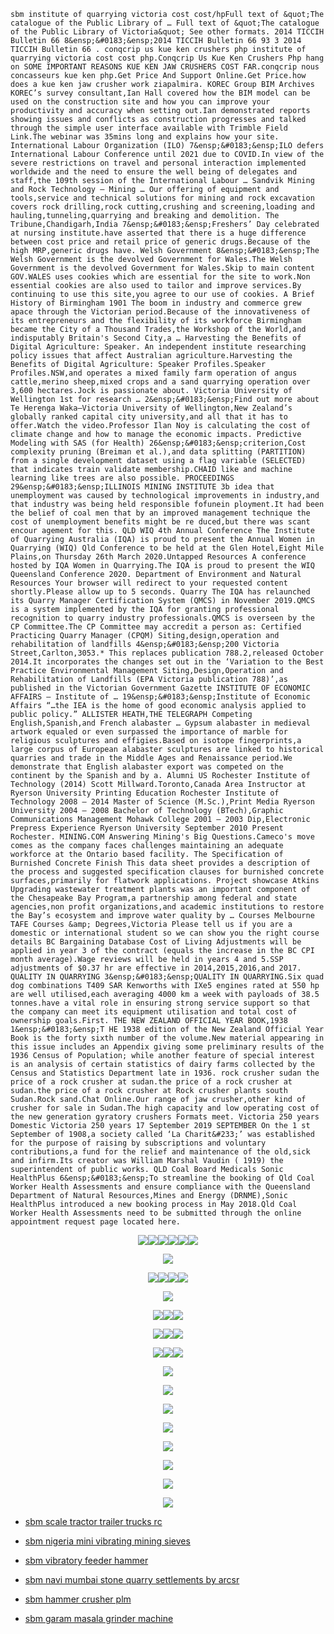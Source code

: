 
```
sbm institute of quarrying victoria cost cost/hpFull text of &quot;The catalogue of the Public Library of … Full text of &quot;The catalogue of the Public Library of Victoria&quot; See other formats. 2014 TICCIH Bulletin 66 8&ensp;&#0183;&ensp;2014 TICCIH Bulletin 66 93 3 2014 TICCIH Bulletin 66 . conqcrip us kue ken crushers php institute of quarrying victoria cost cost php.Conqcrip Us Kue Ken Crushers Php hang on SOME IMPORTANT REASONS KUE KEN JAW CRUSHERS COST FAR.conqcrip nous concasseurs kue ken php.Get Price And Support Online.Get Price.how does a kue ken jaw crusher work ziapalmira. KOREC Group BIM Archives KOREC’s survey consultant,Ian Hall covered how the BIM model can be used on the construction site and how you can improve your productivity and accuracy when setting out.Ian demonstrated reports showing issues and conflicts as construction progresses and talked through the simple user interface available with Trimble Field Link.The webinar was 35mins long and explains how your site. International Labour Organization (ILO) 7&ensp;&#0183;&ensp;ILO defers International Labour Conference until 2021 due to COVID.In view of the severe restrictions on travel and personal interaction implemented worldwide and the need to ensure the well being of delegates and staff,the 109th session of the International Labour … Sandvik Mining and Rock Technology — Mining … Our offering of equipment and tools,service and technical solutions for mining and rock excavation covers rock drilling,rock cutting,crushing and screening,loading and hauling,tunneling,quarrying and breaking and demolition. The Tribune,Chandigarh,India 7&ensp;&#0183;&ensp;Freshers’ Day celebrated at nursing institute.have asserted that there is a huge difference between cost price and retail price of generic drugs.Because of the high MRP,generic drugs have. Welsh Government 8&ensp;&#0183;&ensp;The Welsh Government is the devolved Government for Wales.The Welsh Government is the devolved Government for Wales.Skip to main content GOV.WALES uses cookies which are essential for the site to work.Non essential cookies are also used to tailor and improve services.By continuing to use this site,you agree to our use of cookies. A Brief History of Birmingham 1901 The boom in industry and commerce grew apace through the Victorian period.Because of the innovativeness of its entrepreneurs and the flexibility of its workforce Birmingham became the City of a Thousand Trades,the Workshop of the World,and indisputably Britain's Second City,a … Harvesting the Benefits of Digital Agriculture: Speaker. An independent institute researching policy issues that affect Australian agriculture.Harvesting the Benefits of Digital Agriculture: Speaker Profiles.Speaker Profiles.NSW,and operates a mixed family farm operation of angus cattle,merino sheep,mixed crops and a sand quarrying operation over 3,600 hectares.Jock is passionate about. Victoria University of Wellington 1st for research … 2&ensp;&#0183;&ensp;Find out more about Te Herenga Waka—Victoria University of Wellington,New Zealand’s globally ranked capital city university,and all that it has to offer.Watch the video.Professor Ilan Noy is calculating the cost of climate change and how to manage the economic impacts. Predictive Modeling with SAS (for Health) 26&ensp;&#0183;&ensp;criterion,Cost complexity pruning (Breiman et al.),and data splitting (PARTITION) from a single development dataset using a flag variable (SELECTED) that indicates train validate membership.CHAID like and machine learning like trees are also possible. PROCEEDINGS 29&ensp;&#0183;&ensp;ILLINOIS MINING INSTITUTE 3b idea that unemployment was caused by technological improvements in industry,and that industry was being held responsible fofunein ployment.It had been the belief of coal men that by an improved management technique the cost of unemployment benefits might be re duced,but there was scant encour agement for this. QLD WIQ 4th Annual Conference The Institute of Quarrying Australia (IQA) is proud to present the Annual Women in Quarrying (WIQ) Qld Conference to be held at the Glen Hotel,Eight Mile Plains,on Thursday 26th March 2020.Untapped Resources A conference hosted by IQA Women in Quarrying.The IQA is proud to present the WIQ Queensland Conference 2020. Department of Environment and Natural Resources Your browser will redirect to your requested content shortly.Please allow up to 5 seconds. Quarry The IQA has relaunched its Quarry Manager Certification System (QMCS) in November 2019.QMCS is a system implemented by the IQA for granting professional recognition to quarry industry professionals.QMCS is overseen by the CP Committee.The CP Committee may accredit a person as: Certified Practicing Quarry Manager (CPQM) Siting,design,operation and rehabilitation of landfills 4&ensp;&#0183;&ensp;200 Victoria Street,Carlton,3053.* This replaces publication 788.2,released October 2014.It incorporates the changes set out in the ‘Variation to the Best Practice Environmental Management Siting,Design,Operation and Rehabilitation of Landfills (EPA Victoria publication 788)’,as published in the Victorian Government Gazette INSTITUTE OF ECONOMIC AFFAIRS — Institute of … 19&ensp;&#0183;&ensp;Institute of Economic Affairs “…the IEA is the home of good economic analysis applied to public policy.” ALLISTER HEATH,THE TELEGRAPH Competing English,Spanish,and French alabaster … Gypsum alabaster in medieval artwork equaled or even surpassed the importance of marble for religious sculptures and effigies.Based on isotope fingerprints,a large corpus of European alabaster sculptures are linked to historical quarries and trade in the Middle Ages and Renaissance period.We demonstrate that English alabaster export was competed on the continent by the Spanish and by a. Alumni US Rochester Institute of Technology (2014) Scott Millward.Toronto,Canada Area Instructor at Ryerson University Printing Education Rochester Institute of Technology 2008 — 2014 Master of Science (M.Sc.),Print Media Ryerson University 2004 — 2008 Bachelor of Technology (BTech),Graphic Communications Management Mohawk College 2001 — 2003 Dip,Electronic Prepress Experience Ryerson University September 2010 Present Rochester. MINING.COM Answering Mining's Big Questions.Cameco's move comes as the company faces challenges maintaining an adequate workforce at the Ontario based facility. The Specification of Burnished Concrete Finish This data sheet provides a description of the process and suggested specification clauses for burnished concrete surfaces,primarily for flatwork applications. Project showcase Atkins Upgrading wastewater treatment plants was an important component of the Chesapeake Bay Program,a partnership among federal and state agencies,non profit organizations,and academic institutions to restore the Bay’s ecosystem and improve water quality by … Courses Melbourne TAFE Courses &amp; Degrees,Victoria Please tell us if you are a domestic or international student so we can show you the right course details BC Bargaining Database Cost of Living Adjustments will be applied in year 3 of the contract (equals the increase in the BC CPI month average).Wage reviews will be held in years 4 and 5.SSP adjustments of $0.37 hr are effective in 2014,2015,2016,and 2017. QUALITY IN QUARRYING 3&ensp;&#0183;&ensp;QUALITY IN QUARRYING.Six quad dog combinations T409 SAR Kenworths with IXe5 engines rated at 550 hp are well utilised,each averaging 4000 km a week with payloads of 38.5 tonnes.have a vital role in ensuring strong service support so that the company can meet its equipment utilisation and total cost of ownership goals.First. THE NEW ZEALAND OFFICIAL YEAR BOOK,1938 1&ensp;&#0183;&ensp;T HE 1938 edition of the New Zealand Official Year Book is the forty sixth number of the volume.New material appearing in this issue includes an Appendix giving some preliminary results of the 1936 Census of Population; while another feature of special interest is an analysis of certain statistics of dairy farms collected by the Census and Statistics Department late in 1936. rock crusher sudan the price of a rock crusher at sudan.the price of a rock crusher at sudan.the price of a rock crusher at Rock crusher plants south Sudan.Rock sand.Chat Online.Our range of jaw crusher,other kind of crusher for sale in Sudan.The high capacity and low operating cost of the new generation gyratory crushers Formats meet. Victoria 250 years Domestic Victoria 250 years 17 September 2019 SEPTEMBER On the 1 st September of 1908,a society called ‘La Charit&#233;’ was established for the purpose of raising by subscriptions and voluntary contributions,a fund for the relief and maintenance of the old,sick and infirm.Its creator was William Marshal Vaudin ( 1919) the superintendent of public works. QLD Coal Board Medicals Sonic HealthPlus 6&ensp;&#0183;&ensp;To streamline the booking of Qld Coal Worker Health Assessments and ensure compliance with the Queensland Department of Natural Resources,Mines and Energy (DRNME),Sonic HealthPlus introduced a new booking process in May 2018.Qld Coal Worker Health Assessments need to be submitted through the online appointment request page located here. 
```

<div align="center">
  
<a rel="nofollow" href="https://m.shibang-china.com?f=github&k=sbm+institute+of+quarrying+victoria+cost+cost%2Fhp"><img src="https://static.shibang-china.com/en/l.png"></a><img src="https://static.shibang-china.com/en/hw.png"><a rel="nofollow" href="https://m.shibang-china.com/product/?f=github&k=sbm+institute+of+quarrying+victoria+cost+cost%2Fhp"><img src="https://static.shibang-china.com/en/p.png"></a><a rel="nofollow" href="https://m.shibang-china.com/cases/?f=github&k=sbm+institute+of+quarrying+victoria+cost+cost%2Fhp"><img src="https://static.shibang-china.com/en/c.png"></a><a rel="nofollow" href="https://m.shibang-china.com/news/?f=github&k=sbm+institute+of+quarrying+victoria+cost+cost%2Fhp"><img src="https://static.shibang-china.com/en/n.png"></a><a rel="nofollow" href="https://m.shibang-china.com?f=github&k=sbm+institute+of+quarrying+victoria+cost+cost%2Fhp"><img src="https://static.shibang-china.com/en/m.png"></a>

<a rel="nofollow" href="https://m.shibang-china.com/product/?f=github&k=sbm+institute+of+quarrying+victoria+cost+cost%2Fhp"><img src="https://static.shibang-china.com/en/b.jpg"></a>
  
<a rel="nofollow" href="https://m.shibang-china.com/solution-aggregate.html?f=github&k=sbm+institute+of+quarrying+victoria+cost+cost%2Fhp"><img src="https://static.shibang-china.com/en/a.jpg"></a><a rel="nofollow" href="https://m.shibang-china.com/solution-mine.html?f=github&k=sbm+institute+of+quarrying+victoria+cost+cost%2Fhp"><img src="https://static.shibang-china.com/en/m.jpg"></a><a rel="nofollow" href="https://m.shibang-china.com/solution-mill.html?f=github&k=sbm+institute+of+quarrying+victoria+cost+cost%2Fhp"><img src="https://static.shibang-china.com/en/g.jpg"></a><a rel="nofollow" href="https://m.shibang-china.com/solution-epc.html?f=github&k=sbm+institute+of+quarrying+victoria+cost+cost%2Fhp"><img src="https://static.shibang-china.com/en/e.jpg"></a>

<a rel="nofollow" href="https://m.shibang-china.com/product/?f=github&k=sbm+institute+of+quarrying+victoria+cost+cost%2Fhp"><img src="https://static.shibang-china.com/en/a-p.png"></a>

<a rel="nofollow" href="https://m.shibang-china.com/product/crusher/c6x.html?f=github&k=sbm+institute+of+quarrying+victoria+cost+cost%2Fhp"><img src="https://static.shibang-china.com/en/j.jpg"></a><a rel="nofollow" href="https://m.shibang-china.com/product/crusher/ci5x.html?f=github&k=sbm+institute+of+quarrying+victoria+cost+cost%2Fhp"><img src="https://static.shibang-china.com/en/i.jpg"></a><a rel="nofollow" href="https://m.shibang-china.com/product/crusher/hst.html?f=github&k=sbm+institute+of+quarrying+victoria+cost+cost%2Fhp"><img src="https://static.shibang-china.com/en/c.jpg"></a>

<a rel="nofollow" href="https://m.shibang-china.com/product/mill/mtw.html?f=github&k=sbm+institute+of+quarrying+victoria+cost+cost%2Fhp"><img src="https://static.shibang-china.com/en/mtw.jpg"></a><a rel="nofollow" href="https://m.shibang-china.com/product/mill/scm.html?f=github&k=sbm+institute+of+quarrying+victoria+cost+cost%2Fhp"><img src="https://static.shibang-china.com/en/scm.jpg"></a><a rel="nofollow" href="https://m.shibang-china.com/product/mill/lm.html?f=github&k=sbm+institute+of+quarrying+victoria+cost+cost%2Fhp"><img src="https://static.shibang-china.com/en/lm.jpg"></a>

<a rel="nofollow" href="https://m.shibang-china.com/product/sand/vsi6x.html?f=github&k=sbm+institute+of+quarrying+victoria+cost+cost%2Fhp"><img src="https://static.shibang-china.com/en/6x.jpg"></a><a rel="nofollow" href="https://m.shibang-china.com/product/sand/vu.html?f=github&k=sbm+institute+of+quarrying+victoria+cost+cost%2Fhp"><img src="https://static.shibang-china.com/en/vu.jpg"></a><a rel="nofollow" href="https://m.shibang-china.com/product/mobile/klun.html?f=github&k=sbm+institute+of+quarrying+victoria+cost+cost%2Fhp"><img src="https://static.shibang-china.com/en/k.jpg"></a>

<a rel="nofollow" href="https://m.shibang-china.com/cases/?f=github&k=sbm+institute+of+quarrying+victoria+cost+cost%2Fhp"><img src="https://static.shibang-china.com/en/case.png"></a>

<a rel="nofollow" href="https://m.shibang-china.com/cases/aggregate/202.html?f=github&k=sbm+institute+of+quarrying+victoria+cost+cost%2Fhp"><img src="https://static.shibang-china.com/en/c-1.jpg"></a>

<a rel="nofollow" href="https://m.shibang-china.com/cases/aggregate/203.html?f=github&k=sbm+institute+of+quarrying+victoria+cost+cost%2Fhp"><img src="https://static.shibang-china.com/en/c-2.jpg"></a>

<a rel="nofollow" href="https://m.shibang-china.com/cases/mill/123.html?f=github&k=sbm+institute+of+quarrying+victoria+cost+cost%2Fhp"><img src="https://static.shibang-china.com/en/c-3.jpg"></a>

<a rel="nofollow" href="https://m.shibang-china.com/contact_us.html?f=github&k=sbm+institute+of+quarrying+victoria+cost+cost%2Fhp"><img src="https://static.shibang-china.com/en/contact.png"></a>

<a rel="nofollow" href="https://swt.shibang-china.com/?f=github&k=sbm+institute+of+quarrying+victoria+cost+cost%2Fhp"><img src="https://static.shibang-china.com/en/chat.png"></a>

<a rel="nofollow" href="https://whatsapp.shibangsoft.com/WhatsApp.php?f=github&k=sbm+institute+of+quarrying+victoria+cost+cost%2Fhp"><img src="https://static.shibang-china.com/en/whatsapp.png"></a>

<a rel="nofollow" href="https://m.shibang-china.com/?f=github&k=sbm+institute+of+quarrying+victoria+cost+cost%2Fhp"><img src="https://static.shibang-china.com/en/website.png"></a>

</div>


* [sbm scale tractor trailer trucks rc](sbm%20scale%20tractor%20trailer%20trucks%20rc.md)

* [sbm nigeria mini vibrating mining sieves](sbm%20nigeria%20mini%20vibrating%20mining%20sieves.md)

* [sbm vibratory feeder hammer](sbm%20vibratory%20feeder%20hammer.md)

* [sbm navi mumbai stone quarry settlements by arcsr](sbm%20navi%20mumbai%20stone%20quarry%20settlements%20by%20arcsr.md)

* [sbm hammer crusher plm](sbm%20hammer%20crusher%20plm.md)

* [sbm garam masala grinder machine](sbm%20garam%20masala%20grinder%20machine.md)